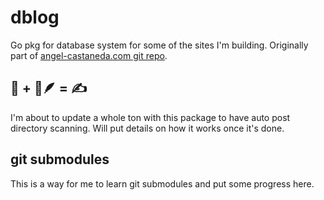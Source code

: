 # dblog

Go pkg for database system for some of the sites I'm building. Originally part
of [angel-castaneda.com git repo](https://git.acsq.me/angel-castaneda.com).

## 🐹 + 📜🪶 = ✍️

I'm about to update a whole ton with this package to have auto post directory
scanning. Will put details on how it works once it's done.

## git submodules

This is a way for me to learn git submodules and put some progress here.
